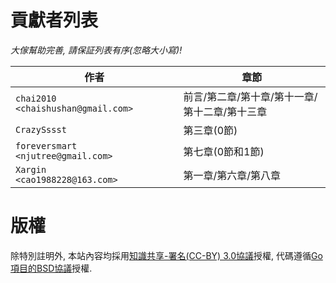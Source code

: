 # 貢獻者列表


*大傢幫助完善, 請保証列表有序(忽略大小寫)!*


作者                                   | 章節
-------------------------------------- | -------------------------
`chai2010     <chaishushan@gmail.com>` | 前言/第二章/第十章/第十一章/第十二章/第十三章
`CrazySssst`                           | 第三章(0節)
`foreversmart <njutree@gmail.com>`     | 第七章(0節和1節)
`Xargin       <cao1988228@163.com>`    | 第一章/第六章/第八章

# 版權

除特別註明外, 本站內容均採用[知識共享-署名(CC-BY) 3.0協議](http://creativecommons.org/licenses/by/3.0/)授權, 代碼遵循[Go項目的BSD協議](http://golang.org/LICENSE)授權.

